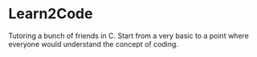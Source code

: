 Learn2Code
==========

Tutoring a bunch of friends in C. Start from a very basic to a point where everyone would understand the concept of coding.
